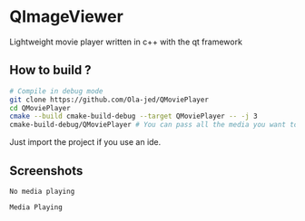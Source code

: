 # QImageViewer

Lightweight movie player written in c++ with the qt framework

## How to build ?

```bash
# Compile in debug mode
git clone https://github.com/Ola-jed/QMoviePlayer
cd QMoviePlayer
cmake --build cmake-build-debug --target QMoviePlayer -- -j 3
cmake-build-debug/QMoviePlayer # You can pass all the media you want to play
```

Just import the project if you use an ide.

## Screenshots
    No media playing

    Media Playing